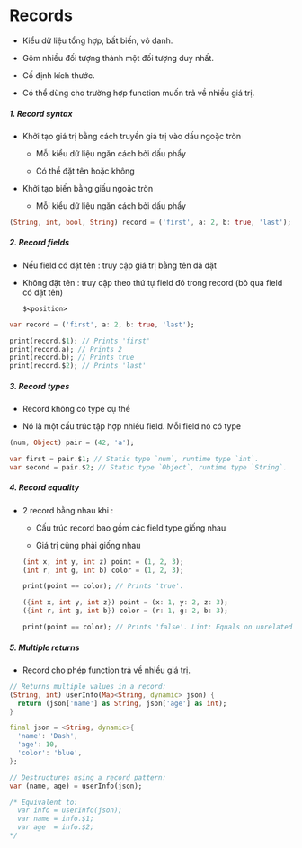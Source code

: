 # Records

- Kiểu dữ liệu tổng hợp, bất biến, vô danh. 

- Gôm nhiều đối tượng thành một đối tượng duy nhất. 

- Cố định kích thước. 

- Có thể dùng cho trường hợp function muốn trả về nhiều giá trị. 

##### 1. Record syntax

- Khởi tạo giá trị bằng cách truyền giá trị vào dấu ngoặc tròn
  
  - Mỗi kiểu dữ liệu ngăn cách bởi dấu phẩy
  
  - Có thể đặt tên hoặc không

- Khởi tạo biến bằng giấu ngoặc tròn
  
  - Mỗi kiểu dữ liệu ngăn cách bởi dấu phẩy

```dart
(String, int, bool, String) record = ('first', a: 2, b: true, 'last');
```

##### 2. Record fields

- Nếu field có đặt tên : truy cập giá trị bằng tên đã đặt

- Không đặt tên : truy cập theo thứ tự field đó trong record (bỏ qua field có đặt tên)
  
  `$<position>`

```dart
var record = ('first', a: 2, b: true, 'last');

print(record.$1); // Prints 'first'
print(record.a); // Prints 2
print(record.b); // Prints true
print(record.$2); // Prints 'last'
```

##### 3. Record types

- Record không có type cụ thể

- Nó là một cấu trúc tập hợp nhiều field. Mỗi field nó có type 

```dart
(num, Object) pair = (42, 'a');

var first = pair.$1; // Static type `num`, runtime type `int`.
var second = pair.$2; // Static type `Object`, runtime type `String`.
```

##### 4. Record equality

- 2 record bằng nhau khi :
  
  - Cấu trúc record bao gồm các field type giống nhau
  
  - Giá trị cũng phải giống nhau
  
  ```dart
  (int x, int y, int z) point = (1, 2, 3);
  (int r, int g, int b) color = (1, 2, 3);
  
  print(point == color); // Prints 'true'.
  ```
  
  ```dart
  ({int x, int y, int z}) point = (x: 1, y: 2, z: 3);
  ({int r, int g, int b}) color = (r: 1, g: 2, b: 3);
  
  print(point == color); // Prints 'false'. Lint: Equals on unrelated types.
  ```

##### 5. Multiple returns

- Record cho phép function trả về nhiều giá trị.

```dart
// Returns multiple values in a record:
(String, int) userInfo(Map<String, dynamic> json) {
  return (json['name'] as String, json['age'] as int);
}

final json = <String, dynamic>{
  'name': 'Dash',
  'age': 10,
  'color': 'blue',
};

// Destructures using a record pattern:
var (name, age) = userInfo(json);

/* Equivalent to:
  var info = userInfo(json);
  var name = info.$1;
  var age  = info.$2;
*/
```
